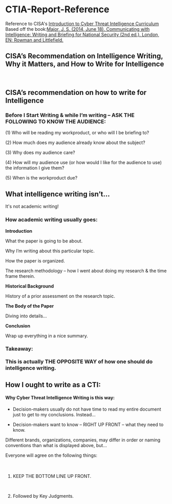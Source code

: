 # CTIA-Report-Reference

Reference to CISA's [Introduction to Cyber Threat Intelligence Curriculum](https://fedvte.usalearning.gov/publiccourses/ICI/index22.htm)<br />
Based off the book:[Major, J. S. (2014, June 18).  Communicating with Intelligence: Writing and Briefing for National Security (2nd ed.).  London, EN: Rowman and Littlefield.](https://www.amazon.com/Communicating-Intelligence-Briefing-Professional-Education/dp/1442226625/ref=sr_1_1?crid=2MNXGZBPNJ5MO&dib=eyJ2IjoiMSJ9.uVJAb5kkluDrs-hPs6_b126aVXY5AEpEysODRqruAH7yyHG3KfVfcOVfdOOXHuCYFVULnZi6I_r0roQ_JZiAo8pYxIN7cd0Mrb8Z6FzlKtw.udHxlqatxvrhczsh9SuGtvY5BhTjDZQ2PlzsTI-69Gw&dib_tag=se&keywords=James+S.+Major+communicating+with+intelligence&qid=1718602796&s=digital-text&sprefix=james+s.+major+communicating+with+intelligence%2Cdigital-text%2C79&sr=1-1-catcorr)

<h2>CISA’s Recommendation on Intelligence Writing, Why it Matters, and How to Write for Intelligence</h2>

<br />

<h2>CISA’s recommendation on how to write for Intelligence</h2>

<h3>Before I Start Writing & while I’m writing – ASK THE FOLLOWING TO KNOW THE AUDIENCE:</h3>

(1) Who will be reading my workproduct, or who will I be briefing to?

(2) How much does my audience already know about the subject?

(3) Why does my audience care?

(4) How will my audience use (or how would I like for the audience to use) the information I give them?

(5) When is the workproduct due?

<h2>What intelligence writing isn’t…</h2>

It's not academic writing!

<h3>How academic writing usually goes:</h3>


<b>Introduction</b>

What the paper is going to be about.

Why I’m writing about this particular topic.

How the paper is organized.

The research methodology – how I went about doing my research & the time frame therein.

<b>Historical Background</b>

History of a prior assessment on the research topic.

<b>The Body of the Paper</b>

Diving into details…

<b>Conclusion</b>

Wrap up everything in a nice summary.

<h3>Takeaway: <br />
<br />
This is actually THE OPPOSITE WAY of how one should do intelligence writing.</h3>

<h2>How I ought to write as a CTI:</h2>

<h4>Why Cyber Threat Intelligence Writing is this way:</h4>

+ Decision-makers usually do not have time to read my entire document just to get to my conclusions. Instead…<br />

+ Decision-makers want to know – RIGHT UP FRONT – what they need to know. <br />

Different brands, organizations, companies, may differ in order or naming conventions than what is displayed above, but... <br />

Everyone will agree on the following things:<br />
<br />
<br />

1. KEEP THE BOTTOM LINE UP FRONT.<br />
<br />

2. Followed by Key Judgments. <br />
<br />










